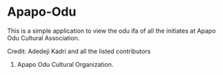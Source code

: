 # Apapo-Odu
This is a simple application to view the odu ifa of all the initiates at Apapo Odu Cultural Association.

Credit: Adedeji Kadri and all the listed contributors
1. Apapo Odu Cultural Organization.
